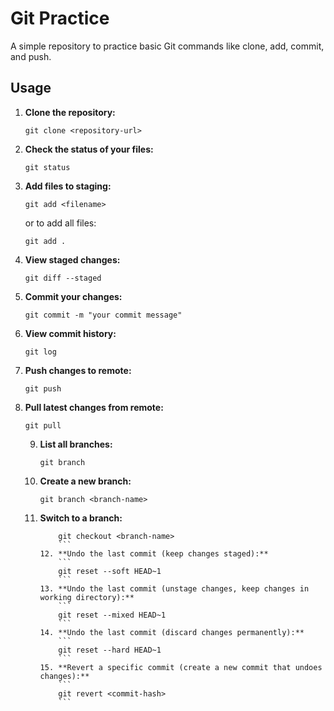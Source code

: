 # Git Practice

A simple repository to practice basic Git commands like clone, add, commit, and push.

## Usage

1. **Clone the repository:**
    ```
    git clone <repository-url>
    ```
2. **Check the status of your files:**
    ```
    git status
    ```
3. **Add files to staging:**
    ```
    git add <filename>
    ```
    or to add all files:
    ```
    git add .
    ```
4. **View staged changes:**
    ```
    git diff --staged
    ```
5. **Commit your changes:**
    ```
    git commit -m "your commit message"
    ```
6. **View commit history:**
    ```
    git log
    ```
7. **Push changes to remote:**
    ```
    git push
    ```
8. **Pull latest changes from remote:**
    ```
    git pull
    ```
    9. **List all branches:**
        ```
        git branch
        ```
    10. **Create a new branch:**
        ```
        git branch <branch-name>
        ```
    11. **Switch to a branch:**
        ```
            git checkout <branch-name>
            ```
        12. **Undo the last commit (keep changes staged):**
            ```
            git reset --soft HEAD~1
            ```
        13. **Undo the last commit (unstage changes, keep changes in working directory):**
            ```
            git reset --mixed HEAD~1
            ```
        14. **Undo the last commit (discard changes permanently):**
            ```
            git reset --hard HEAD~1
            ```
        15. **Revert a specific commit (create a new commit that undoes changes):**
            ```
            git revert <commit-hash>
            ```